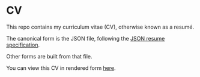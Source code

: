 # CV

This repo contains my curriculum vitae (CV), otherwise known as a resumé.

The canonical form is the JSON file, following the [JSON resume specification](https://jsonresume.org/).

Other forms are built from that file.

You can view this CV in rendered form [here](https://registry.jsonresume.org/rjmholt).

